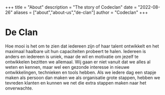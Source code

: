 +++
title = "About"
description = "The story of Codeclan"
date = "2022-08-26"
aliases = ["about","about-us","de-clan"]
author = "Codeclan"
+++
# De Clan
Hoe mooi is het om te zien dat iedereen zijn of haar talent ontwikkelt en het maximaal haalbare uit hun capaciteiten probeert te halen. Iedereen is anders en iedereen is uniek, maar de wil en motivatie om jezelf te ontwikkelen bezitten we allemaal. Wij gaan er niet vanuit dat we alles al weten en kennen, maar wel een gezonde interesse in nieuwe ontwikkelingen, technieken en tools hebben. Als we iedere dag een stapje maken als persoon dan maken we als organisatie grote stappen, hebben we tevreden klanten en kunnen we net die extra stappen maken naar het onverwachte.